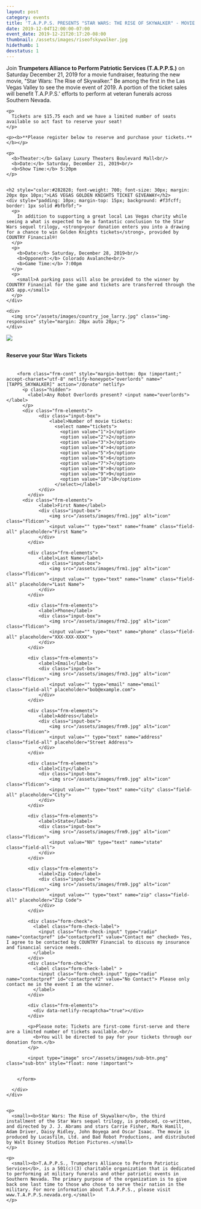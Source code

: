 ```yaml
---
layout: post
category: events
title: 'T.A.P.P.S. PRESENTS "STAR WARS: THE RISE OF SKYWALKER" - MOVIE FUNDRAISER'
date: 2019-12-04T12:00:00-07:00
event_date: 2019-12-21T20:17:20-08:00
thumbnail: /assets/images/riseofskywalker.jpg
hidethumb: 1
devstatus: 1
---
```


<div class="row">
  <div class="col-md-6">
    <p>
      Join <b>Trumpeters Alliance to Perform Patriotic Services (T.A.P.P.S.)</b> on Saturday December 21, 2019 for a movie fundraiser, featuring the new movie, "Star Wars: The Rise of Skywalker.” Be among the first in the Las Vegas Valley to see the movie event of 2019. A portion of the ticket sales will benefit T.A.P.P.S.’ efforts to perform at veteran funerals across Southern Nevada. 
    </p>

    <p>
      Tickets are $15.75 each and we have a limited number of seats available so act fast to reserve your seat!  
    </p>

    <p><b>**Please register below to reserve and purchase your tickets.**</b></p>

    <p>
      <b>Theater:</b> Galaxy Luxury Theaters Boulevard Mall<br/>
      <b>Date:</b> Saturday, December 21, 2019<br/>
      <b>Show Time:</b> 5:20pm
    </p>


    <h2 style="color:#282828; font-weight: 700; font-size: 30px; margin: 20px 0px 10px;">LAS VEGAS GOLDEN KNIGHTS TICKET GIVEAWAY</h2>
    <div style="padding: 10px; margin-top: 15px; background: #f3fcff; border: 1px solid #bfbfbf;">
      <p>
        In addition to supporting a great local Las Vegas charity while seeing a what is expected to be a fantastic conclusion to the Star Wars sequel trilogy, <strong>your donation enters you into a drawing for a chance to win Golden Knights tickets</strong>, provided by COUNTRY Financial®! 
      </p>
      <p>
        <b>Date:</b> Saturday, December 28, 2019<br/>
        <b>Opponent:</b> Colorado Avalanche<br/>
        <b>Game Time:</b> 7:00pm
      </p>
      <p>
        <small>A parking pass will also be provided to the winner by COUNTRY Financial for the game and tickets are transferred through the AXS app.</small>
      </p>
    </div>

    <div>
      <img src="/assets/images/country_joe_larry.jpg" class="img-responsive" style="margin: 20px auto 20px;">
    </div>
  </div>

  <div class="col-md-6" style="margin-bottom: 30px;">
    <img src="/assets/images/riseofskywalker.jpg" class="img-responsive">
  </div>
</div>
<div class="row">
  <div class="col-12">
    <div class="content-container contact">
    <h4 class="tab-head" style="margin-bottom: 10px !important">Reserve your Star Wars Tickets</h4>
      <div class="main-cont" style="padding-top: 10px !important">
        
        <form class="frm-cont" style="margin-bottom: 0px !important;" accept-charset="utf-8" netlify-honeypot="overlords" name="[TAPPS_SKYWALKER]" action="/donate" netlify>
          <p class="hidden">
            <label>Any Robot Overlords present? <input name="overlords"></label>
          </p>
          <div class="frm-elements">
                <div class="input-box">
                    <label>Number of movie tickets:
                      <select name="tickets">
                        <option value="1">1</option>
                        <option value="2">2</option>
                        <option value="3">3</option>
                        <option value="4">4</option>
                        <option value="5">5</option>
                        <option value="6">6</option>
                        <option value="7">7</option>
                        <option value="8">8</option>
                        <option value="9">9</option>
                        <option value="10">10</option>
                      </select></label>
                </div>
            </div>
          <div class="frm-elements">
                <label>First Name</label>
                <div class="input-box">
                    <img src="/assets/images/frm1.jpg" alt="icon" class="fldicon">
                    <input value="" type="text" name="fname" class="field-all" placeholder="First Name">
                </div>
            </div>
  
            <div class="frm-elements">
                <label>Last Name</label>
                <div class="input-box">
                    <img src="/assets/images/frm1.jpg" alt="icon" class="fldicon">
                    <input value="" type="text" name="lname" class="field-all" placeholder="Last Name">
                </div>
            </div>
            
            <div class="frm-elements">
                <label>Phone</label>
                <div class="input-box">
                    <img src="/assets/images/frm2.jpg" alt="icon" class="fldicon">
                    <input value="" type="text" name="phone" class="field-all" placeholder="XXX-XXX-XXXX">
                </div>
            </div>
  
            <div class="frm-elements">
                <label>Email</label>
                <div class="input-box">
                    <img src="/assets/images/frm3.jpg" alt="icon" class="fldicon">
                    <input value="" type="email" name="email" class="field-all" placeholder="bob@example.com">
                </div>
            </div>
  
            <div class="frm-elements">
                <label>Address</label>
                <div class="input-box">
                    <img src="/assets/images/frm9.jpg" alt="icon" class="fldicon">
                    <input value="" type="text" name="address" class="field-all" placeholder="Street Address">
                </div>
            </div>
  
            <div class="frm-elements">
                <label>City</label>
                <div class="input-box">
                    <img src="/assets/images/frm9.jpg" alt="icon" class="fldicon">
                    <input value="" type="text" name="city" class="field-all" placeholder="City">
                </div>
            </div>
  
            <div class="frm-elements">
                <label>State</label>
                <div class="input-box">
                    <img src="/assets/images/frm9.jpg" alt="icon" class="fldicon">
                    <input value="NV" type="text" name="state" class="field-all">
                </div>
            </div>
  
            <div class="frm-elements">
                <label>Zip Code</label>
                <div class="input-box">
                    <img src="/assets/images/frm9.jpg" alt="icon" class="fldicon">
                    <input value="" type="text" name="zip" class="field-all" placeholder="Zip Code">
                </div>
            </div>
  
            <div class="form-check">
              <label class="form-check-label">
                <input class="form-check-input" type="radio" name="contactpref" id="contactpref1" value="Contact me" checked> Yes, I agree to be contacted by COUNTRY Financial to discuss my insurance and financial service needs.
              </label>
            </div>
            <div class="form-check">
              <label class="form-check-label" >
                <input class="form-check-input" type="radio" name="contactpref" id="contactpref2" value="No Contact"> Please only contact me in the event I am the winner.
              </label>
            </div>
            
            <div class="frm-elements">
              <div data-netlify-recaptcha="true"></div>
            </div>
            
            <p>Please note: Tickets are first-come first-serve and there are a limited number of tickets available.<br/>
              <b>You will be directed to pay for your tickets through our donation form.</b>
            </p>

            <input type="image" src="/assets/images/sub-btn.png" class="sub-btn" style="float: none !important">

            
        </form>
        
      </div>
    </div>


    <p>
      <small><b>Star Wars: The Rise of Skywalker</b>, the third installment of the Star Wars sequel trilogy, is produced, co-written, and directed by J. J. Abrams and stars Carrie Fisher, Mark Hamill, Adam Driver, Daisy Ridley, John Boyega and Oscar Isaac. The movie is produced by Lucasfilm, Ltd. and Bad Robot Productions, and distributed by Walt Disney Studios Motion Pictures.</small>
    </p>

    <p>
      <small><b>T.A.P.P.S., Trumpeters Alliance to Perform Patriotic Services</b>, is a 501(c)(3) charitable organization that is dedicated to performing at military funerals and other patriotic events in Southern Nevada. The primary purpose of the organization is to give back one last time to those who chose to serve their nation in the military. For more information about T.A.P.P.S., please visit www.T.A.P.P.S.nevada.org.</small>
    </p>
  </div>
</div>